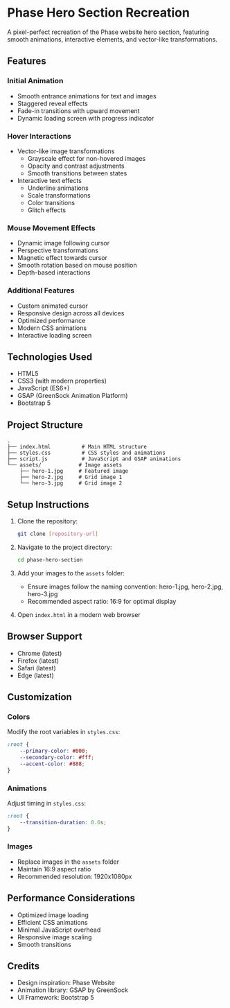 # Phase Hero Section Recreation

A pixel-perfect recreation of the Phase website hero section, featuring smooth animations, interactive elements, and vector-like transformations.

## Features

### Initial Animation
- Smooth entrance animations for text and images
- Staggered reveal effects
- Fade-in transitions with upward movement
- Dynamic loading screen with progress indicator

### Hover Interactions
- Vector-like image transformations
  - Grayscale effect for non-hovered images
  - Opacity and contrast adjustments
  - Smooth transitions between states
- Interactive text effects
  - Underline animations
  - Scale transformations
  - Color transitions
  - Glitch effects

### Mouse Movement Effects
- Dynamic image following cursor
- Perspective transformations
- Magnetic effect towards cursor
- Smooth rotation based on mouse position
- Depth-based interactions

### Additional Features
- Custom animated cursor
- Responsive design across all devices
- Optimized performance
- Modern CSS animations
- Interactive loading screen

## Technologies Used
- HTML5
- CSS3 (with modern properties)
- JavaScript (ES6+)
- GSAP (GreenSock Animation Platform)
- Bootstrap 5

## Project Structure
```
.
├── index.html          # Main HTML structure
├── styles.css          # CSS styles and animations
├── script.js           # JavaScript and GSAP animations
└── assets/            # Image assets
    ├── hero-1.jpg     # Featured image
    ├── hero-2.jpg     # Grid image 1
    └── hero-3.jpg     # Grid image 2
```

## Setup Instructions

1. Clone the repository:
   ```bash
   git clone [repository-url]
   ```

2. Navigate to the project directory:
   ```bash
   cd phase-hero-section
   ```

3. Add your images to the `assets` folder:
   - Ensure images follow the naming convention: hero-1.jpg, hero-2.jpg, hero-3.jpg
   - Recommended aspect ratio: 16:9 for optimal display

4. Open `index.html` in a modern web browser

## Browser Support
- Chrome (latest)
- Firefox (latest)
- Safari (latest)
- Edge (latest)

## Customization

### Colors
Modify the root variables in `styles.css`:
```css
:root {
    --primary-color: #000;
    --secondary-color: #fff;
    --accent-color: #888;
}
```

### Animations
Adjust timing in `styles.css`:
```css
:root {
    --transition-duration: 0.6s;
}
```

### Images
- Replace images in the `assets` folder
- Maintain 16:9 aspect ratio
- Recommended resolution: 1920x1080px

## Performance Considerations
- Optimized image loading
- Efficient CSS animations
- Minimal JavaScript overhead
- Responsive image scaling
- Smooth transitions

## Credits
- Design inspiration: Phase Website
- Animation library: GSAP by GreenSock
- UI Framework: Bootstrap 5 